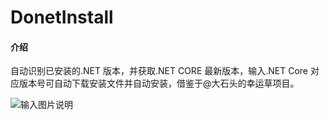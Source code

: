 # DonetInstall

#### 介绍
自动识别已安装的.NET 版本，并获取.NET CORE 最新版本，输入.NET Core 对应版本号可自动下载安装文件并自动安装，借鉴于@大石头的幸运草项目。


![![![输入图片说明](https://images.gitee.com/uploads/images/2022/0801/161004_3cc23683_452845.png "QQ截图20220801160938.png")](https://images.gitee.com/uploads/images/2022/0801/160954_79ce063b_452845.png "QQ截图20220801160915.png")](https://images.gitee.com/uploads/images/2022/0801/160942_36b08a4f_452845.png "QQ截图20220801160825.png")